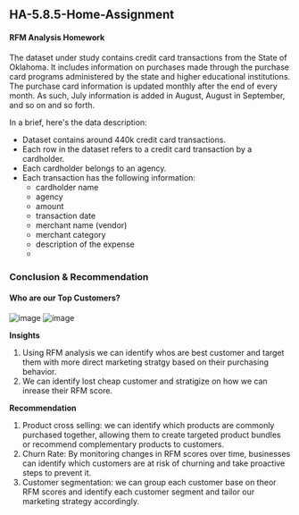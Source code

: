 ## HA-5.8.5-Home-Assignment
#### RFM Analysis Homework
The dataset under study contains credit card transactions from the State of Oklahoma. It includes information on purchases made through the purchase card programs administered by the state and higher educational institutions. The purchase card information is updated monthly after the end of every month. As such, July information is added in August, August in September, and so on and so forth.

In a brief, here's the data description:
- Dataset contains around 440k credit card transactions.
- Each row in the dataset refers to a credit card transaction by a cardholder.
- Each cardholder belongs to an agency.
- Each transaction has the following information:
    - cardholder name
    - agency
    - amount
    - transaction date
    - merchant name (vendor)
    - merchant category
    - description of the expense
    - 
### Conclusion & Recommendation
 #### Who are our Top Customers?
  ![image](https://github.com/mlmariscotes/HA-5.8.5-Home-Assignment/assets/99033220/8cd16f5f-b0bd-4ebe-b222-d1a5e6c8fbad)
  ![image](https://github.com/mlmariscotes/HA-5.8.5-Home-Assignment/assets/99033220/de6e77b9-fe5a-46c6-9d98-17aaae149489)
  
**Insights**

1. Using RFM analysis we can identify whos are best customer and target them with more direct marketing stratgy based on their purchasing behavior.
2. We can identify lost cheap customer and stratigize on how we can inrease their RFM score.

**Recommendation**
1. Product cross selling: we can identify which products are commonly purchased together, allowing them to create targeted product bundles or recommend complementary products to customers.
2. Churn Rate: By monitoring changes in RFM scores over time, businesses can identify which customers are at risk of churning and take proactive steps to prevent it.
3. Customer segmentation: we can group each customer base on theor RFM scores and identify each customer segment and tailor our marketing strategy accordingly.
